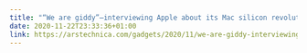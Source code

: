 ```yaml
---
title: "“We are giddy”—interviewing Apple about its Mac silicon revolution - 2 | Ars Technica"
date: 2020-11-22T23:33:36+01:00
link: https://arstechnica.com/gadgets/2020/11/we-are-giddy-interviewing-apple-about-its-mac-silicon-revolution/2/
---
```

